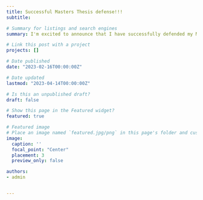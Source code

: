 ```yaml
---
title: Successful Masters Thesis defense!!!
subtitle:

# Summary for listings and search engines
summary: I'm excited to announce that I have successfully defended my Master's thesis titled "The Role of Risk Tolerance in Navigation Strategy Decisions." This research, which will be published as a Registered Report soon, delves into the intriguing connection between risk tolerance in the context of the explore/exploit tradeoff and navigation strategy. I am grateful for the guidance and support I received throughout this journey. This milestone marks an important step in my academic career, and I am excited to contribute to the scientific community with my findings. Stay tuned for the upcoming publication! 

# Link this post with a project
projects: []

# Date published
date: "2023-02-16T00:00:00Z"

# Date updated
lastmod: "2023-04-14T00:00:00Z"

# Is this an unpublished draft?
draft: false

# Show this page in the Featured widget?
featured: true

# Featured image
# Place an image named `featured.jpg/png` in this page's folder and customize its options here.
image:
  caption: ''
  focal_point: "Center"
  placement: 3
  preview_only: false

authors:
- admin


---
```


